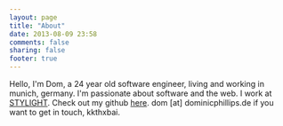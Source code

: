 ```yaml
---
layout: page
title: "About"
date: 2013-08-09 23:58
comments: false
sharing: false
footer: true
---
```


Hello, I'm Dom, a 24 year old software engineer, living and working in munich, germany. I'm passionate about software and the web. I work at [STYLIGHT](http://stylight.com/ "STYLIGHT"). Check out my github [here](https://github.com/dominicphillips). dom [at] dominicphillips.de if you want to get in touch, kkthxbai.




